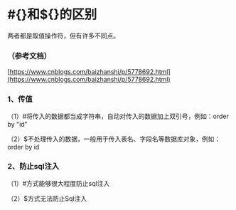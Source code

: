 # \#{}和${}的区别

两者都是取值操作符，但有许多不同点。

### （参考文档）

[https://www.cnblogs.com/baizhanshi/p/5778692.html](https://www.cnblogs.com/baizhanshi/p/5778692.html)

### 1、传值

（1）\#将传入的数据都当成字符串，自动对传入的数据加上双引号，例如：order by "id"

（2）$不处理传入的数据，一般用于传入表名、字段名等数据库对象，例如：order by id

### 2、防止sql注入

（1）\#方式能够很大程度防止sql注入

（2）$方式无法防止Sql注入



